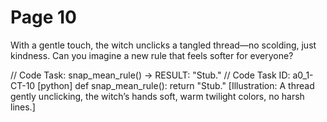 # Page 10


With a gentle touch, the witch unclicks a tangled thread—no scolding, just kindness.
Can you imagine a new rule that feels softer for everyone?

// Code Task: snap_mean_rule() → RESULT: "Stub."
// Code Task ID: a0_1-CT-10
[python]
def snap_mean_rule():
    return "Stub."
[Illustration: A thread gently unclicking, the witch’s hands soft, warm twilight colors, no harsh lines.]
